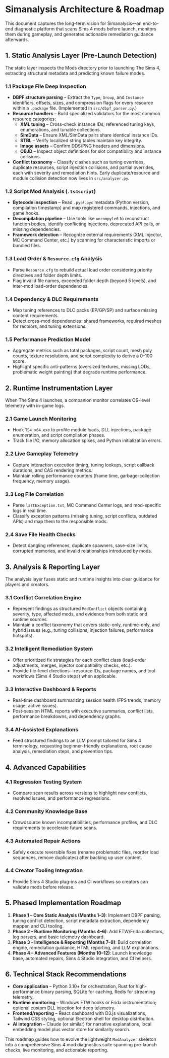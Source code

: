 # Simanalysis Architecture & Roadmap

This document captures the long-term vision for Simanalysis—an end-to-end diagnostic platform that scans Sims 4 mods before launch, monitors them during gameplay, and generates actionable remediation guidance afterwards.

## 1. Static Analysis Layer (Pre-Launch Detection)

The static layer inspects the Mods directory prior to launching The Sims 4, extracting structural metadata and predicting known failure modes.

### 1.1 Package File Deep Inspection

* **DBPF structure parsing** – Extract the `Type`, `Group`, and `Instance` identifiers, offsets, sizes, and compression flags for every resource within a `.package` file. (Implemented in `src/dbpf_parser.py`.)
* **Resource handlers** – Build specialized validators for the most common resource categories:
  * **XML tuning** – Cross-check instance IDs, referenced tuning keys, enumerations, and tunable collections.
  * **SimData** – Ensure XML/SimData pairs share identical instance IDs.
  * **STBL** – Verify localized string tables maintain key integrity.
  * **Image assets** – Confirm DDS/PNG headers and dimensions.
  * **OBJD** – Inspect object definitions for slot compatibility and instance collisions.
* **Conflict taxonomy** – Classify clashes such as tuning overrides, duplicate resources, script injection collisions, and partial overrides, each with severity and remediation hints. Early duplicate/resource and module collision detection now lives in `src/analyzer.py`.

### 1.2 Script Mod Analysis (`.ts4script`)

* **Bytecode inspection** – Read `.pyo`/`.pyc` metadata (Python version, compilation timestamp) and map registered commands, injections, and game hooks.
* **Decompilation pipeline** – Use tools like `uncompyle6` to reconstruct function bodies, identify conflicting injections, deprecated API calls, or missing dependencies.
* **Framework detection** – Recognize external requirements (XML Injector, MC Command Center, etc.) by scanning for characteristic imports or bundled files.

### 1.3 Load Order & `Resource.cfg` Analysis

* Parse `Resource.cfg` to rebuild actual load order considering priority directives and folder depth limits.
* Flag invalid file names, exceeded folder depth (beyond 5 levels), and inter-mod load-order dependencies.

### 1.4 Dependency & DLC Requirements

* Map tuning references to DLC packs (EP/GP/SP) and surface missing content requirements.
* Detect cross-mod dependencies: shared frameworks, required meshes for recolors, and tuning extensions.

### 1.5 Performance Prediction Model

* Aggregate metrics such as total packages, script count, mesh poly counts, texture resolutions, and script complexity to derive a 0–100 score.
* Highlight specific anti-patterns (oversized textures, missing LODs, problematic weight painting) that degrade runtime performance.

## 2. Runtime Instrumentation Layer

When The Sims 4 launches, a companion monitor correlates OS-level telemetry with in-game logs.

### 2.1 Game Launch Monitoring

* Hook `TS4_x64.exe` to profile module loads, DLL injections, package enumeration, and script compilation phases.
* Track file I/O, memory allocation spikes, and Python initialization errors.

### 2.2 Live Gameplay Telemetry

* Capture interaction execution timing, tuning lookups, script callback durations, and CAS rendering metrics.
* Maintain rolling performance counters (frame time, garbage-collection frequency, memory usage).

### 2.3 Log File Correlation

* Parse `lastException.txt`, MC Command Center logs, and mod-specific logs in real time.
* Classify exception patterns (missing tuning, script conflicts, outdated APIs) and map them to the responsible mods.

### 2.4 Save File Health Checks

* Detect dangling references, duplicate spawners, save-size limits, corrupted memories, and invalid relationships introduced by mods.

## 3. Analysis & Reporting Layer

The analysis layer fuses static and runtime insights into clear guidance for players and creators.

### 3.1 Conflict Correlation Engine

* Represent findings as structured `ModConflict` objects containing severity, type, affected mods, and evidence from both static and runtime sources.
* Maintain a conflict taxonomy that covers static-only, runtime-only, and hybrid issues (e.g., tuning collisions, injection failures, performance hotspots).

### 3.2 Intelligent Remediation System

* Offer prioritized fix strategies for each conflict class (load-order adjustments, merges, injector compatibility checks, etc.).
* Provide file-level directions—resource IDs, package names, and tool workflows (Sims 4 Studio steps) when applicable.

### 3.3 Interactive Dashboard & Reports

* Real-time dashboard summarizing session health (FPS trends, memory usage, active issues).
* Post-session HTML reports with executive summaries, conflict lists, performance breakdowns, and dependency graphs.

### 3.4 AI-Assisted Explanations

* Feed structured findings to an LLM prompt tailored for Sims 4 terminology, requesting beginner-friendly explanations, root cause analysis, remediation steps, and prevention tips.

## 4. Advanced Capabilities

### 4.1 Regression Testing System

* Compare scan results across versions to highlight new conflicts, resolved issues, and performance regressions.

### 4.2 Community Knowledge Base

* Crowdsource known incompatibilities, performance profiles, and DLC requirements to accelerate future scans.

### 4.3 Automated Repair Actions

* Safely execute reversible fixes (rename problematic files, reorder load sequences, remove duplicates) after backing up user content.

### 4.4 Creator Tooling Integration

* Provide Sims 4 Studio plug-ins and CI workflows so creators can validate mods before release.

## 5. Phased Implementation Roadmap

1. **Phase 1 – Core Static Analysis (Months 1–3)**: Implement DBPF parsing, tuning conflict detection, script metadata extraction, dependency mapper, and CLI tooling.
2. **Phase 2 – Runtime Monitoring (Months 4–6)**: Add ETW/Frida collectors, log parsers, and basic telemetry dashboard.
3. **Phase 3 – Intelligence & Reporting (Months 7–9)**: Build correlation engine, remediation guidance, HTML reporting, and LLM explanations.
4. **Phase 4 – Advanced Features (Months 10–12)**: Launch knowledge base, automated repairs, Sims 4 Studio integration, and CI helpers.

## 6. Technical Stack Recommendations

* **Core application** – Python 3.10+ for orchestration, Rust for high-performance binary parsing, SQLite for caching, Redis for streaming telemetry.
* **Runtime monitoring** – Windows ETW hooks or Frida instrumentation; optional custom DLL injection for deep telemetry.
* **Frontend/reporting** – React dashboard with D3.js visualizations, Tailwind CSS styling, optional Electron shell for desktop distribution.
* **AI integration** – Claude (or similar) for narrative explanations, local embedding model plus vector store for similarity search.

This roadmap guides how to evolve the lightweight `ModAnalyzer` skeleton into a comprehensive Sims 4 mod diagnostics suite spanning pre-launch checks, live monitoring, and actionable reporting.
